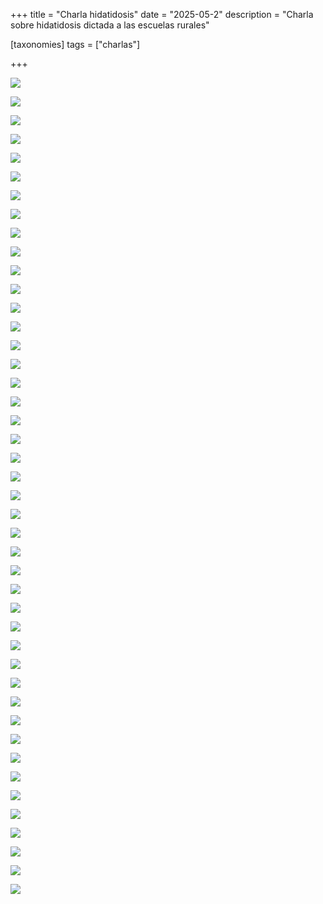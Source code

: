 +++
title = "Charla hidatidosis"
date = "2025-05-2"
description = "Charla sobre hidatidosis dictada a las escuelas rurales"

[taxonomies]
tags = ["charlas"]

+++

![](https://hidatidosis.github.io/fotos/media/original/2025.05_charla.hidatidosis/00-presentation-100.jpeg)

![](https://hidatidosis.github.io/fotos/media/original/2025.05_charla.hidatidosis/01-presentation-101.jpeg)

![](https://hidatidosis.github.io/fotos/media/original/2025.05_charla.hidatidosis/02-presentation-102.png)

![](https://hidatidosis.github.io/fotos/media/original/2025.05_charla.hidatidosis/presentation-001.png)

![](https://hidatidosis.github.io/fotos/media/original/2025.05_charla.hidatidosis/presentation-002.png)

![](https://hidatidosis.github.io/fotos/media/original/2025.05_charla.hidatidosis/presentation-003.png)

![](https://hidatidosis.github.io/fotos/media/original/2025.05_charla.hidatidosis/presentation-004.png)

![](https://hidatidosis.github.io/fotos/media/original/2025.05_charla.hidatidosis/presentation-005.png)

![](https://hidatidosis.github.io/fotos/media/original/2025.05_charla.hidatidosis/presentation-006.png)

![](https://hidatidosis.github.io/fotos/media/original/2025.05_charla.hidatidosis/presentation-007.png)

![](https://hidatidosis.github.io/fotos/media/original/2025.05_charla.hidatidosis/presentation-008.png)

![](https://hidatidosis.github.io/fotos/media/original/2025.05_charla.hidatidosis/presentation-009.png)

![](https://hidatidosis.github.io/fotos/media/original/2025.05_charla.hidatidosis/presentation-010.png)

![](https://hidatidosis.github.io/fotos/media/original/2025.05_charla.hidatidosis/presentation-011.png)

![](https://hidatidosis.github.io/fotos/media/original/2025.05_charla.hidatidosis/presentation-012.png)

![](https://hidatidosis.github.io/fotos/media/original/2025.05_charla.hidatidosis/presentation-013.png)

![](https://hidatidosis.github.io/fotos/media/original/2025.05_charla.hidatidosis/presentation-014.png)

![](https://hidatidosis.github.io/fotos/media/original/2025.05_charla.hidatidosis/presentation-015.png)

![](https://hidatidosis.github.io/fotos/media/original/2025.05_charla.hidatidosis/presentation-016.png)

![](https://hidatidosis.github.io/fotos/media/original/2025.05_charla.hidatidosis/presentation-017.png)

![](https://hidatidosis.github.io/fotos/media/original/2025.05_charla.hidatidosis/presentation-018.png)

![](https://hidatidosis.github.io/fotos/media/original/2025.05_charla.hidatidosis/presentation-019.png)

![](https://hidatidosis.github.io/fotos/media/original/2025.05_charla.hidatidosis/presentation-020.png)

![](https://hidatidosis.github.io/fotos/media/original/2025.05_charla.hidatidosis/presentation-020.png)

![](https://hidatidosis.github.io/fotos/media/original/2025.05_charla.hidatidosis/presentation-021.png)

![](https://hidatidosis.github.io/fotos/media/original/2025.05_charla.hidatidosis/presentation-022.png)

![](https://hidatidosis.github.io/fotos/media/original/2025.05_charla.hidatidosis/presentation-023.png)

![](https://hidatidosis.github.io/fotos/media/original/2025.05_charla.hidatidosis/presentation-024.png)

![](https://hidatidosis.github.io/fotos/media/original/2025.05_charla.hidatidosis/presentation-025.png)

![](https://hidatidosis.github.io/fotos/media/original/2025.05_charla.hidatidosis/presentation-026.png)

![](https://hidatidosis.github.io/fotos/media/original/2025.05_charla.hidatidosis/presentation-027.png)

![](https://hidatidosis.github.io/fotos/media/original/2025.05_charla.hidatidosis/presentation-028.png)

![](https://hidatidosis.github.io/fotos/media/original/2025.05_charla.hidatidosis/presentation-029.png)

![](https://hidatidosis.github.io/fotos/media/original/2025.05_charla.hidatidosis/presentation-030.png)

![](https://hidatidosis.github.io/fotos/media/original/2025.05_charla.hidatidosis/presentation-031.png)

![](https://hidatidosis.github.io/fotos/media/original/2025.05_charla.hidatidosis/presentation-032.png)

![](https://hidatidosis.github.io/fotos/media/original/2025.05_charla.hidatidosis/presentation-033.png)

![](https://hidatidosis.github.io/fotos/media/original/2025.05_charla.hidatidosis/presentation-034.png)

![](https://hidatidosis.github.io/fotos/media/original/2025.05_charla.hidatidosis/presentation-035.png)

![](https://hidatidosis.github.io/fotos/media/original/2025.05_charla.hidatidosis/presentation-036.png)

![](https://hidatidosis.github.io/fotos/media/original/2025.05_charla.hidatidosis/presentation-037.png)

![](https://hidatidosis.github.io/fotos/media/original/2025.05_charla.hidatidosis/presentation-038.png)

![](https://hidatidosis.github.io/fotos/media/original/2025.05_charla.hidatidosis/presentation-039.png)

![](https://hidatidosis.github.io/fotos/media/original/2025.05_charla.hidatidosis/presentation-040.png)
